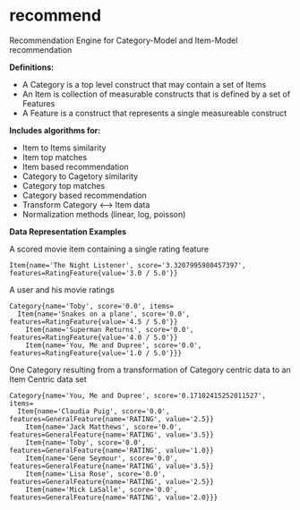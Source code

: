 recommend
=========

Recommendation Engine for Category-Model and Item-Model recommendation

**Definitions:**

- A Category is a top level construct that may contain a set of Items
- An Item is collection of measurable constructs that is defined by a set of Features
- A Feature is a construct that represents a single measureable construct

**Includes algorithms for:**

- Item to Items similarity
- Item top matches
- Item based recommendation 
- Category to Cagetory similarity
- Category top matches
- Category based recommendation
- Transform Category <--> Item data
- Normalization methods (linear, log, poisson)

**Data Representation Examples**

A scored movie item containing a single rating feature
```
Item{name='The Night Listener', score='3.3207995980457397', features=RatingFeature{value='3.0 / 5.0'}}
```

A user and his movie ratings
```
Category{name='Toby', score='0.0', items=
  Item{name='Snakes on a plane', score='0.0', features=RatingFeature{value='4.5 / 5.0'}}
	Item{name='Superman Returns', score='0.0', features=RatingFeature{value='4.0 / 5.0'}}
	Item{name='You, Me and Dupree', score='0.0', features=RatingFeature{value='1.0 / 5.0'}}}
```

One Category resulting from a transformation of Category centric data to an Item Centric data set
```
Category{name='You, Me and Dupree', score='0.17102415252011527', items=
  Item{name='Claudia Puig', score='0.0', features=GeneralFeature{name='RATING', value='2.5}}
	Item{name='Jack Matthews', score='0.0', features=GeneralFeature{name='RATING', value='3.5}}
	Item{name='Toby', score='0.0', features=GeneralFeature{name='RATING', value='1.0}}
	Item{name='Gene Seymour', score='0.0', features=GeneralFeature{name='RATING', value='3.5}}
	Item{name='Lisa Rose', score='0.0', features=GeneralFeature{name='RATING', value='2.5}}
	Item{name='Mick LaSalle', score='0.0', features=GeneralFeature{name='RATING', value='2.0}}}
```	
	
	
